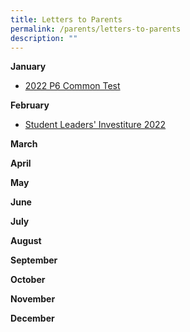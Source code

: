 ```yaml
---
title: Letters to Parents
permalink: /parents/letters-to-parents
description: ""
---
```


**January**
<ul>
<li><a href="https://andersonpri.moe.edu.sg/qql/slot/u196/2022/2022%20P6%20Class%20Tests.pdf" target="_blank" rel="noopener">2022 P6 Common Test</a></li>
</ul>

**February**
<ul>
<li><a href="https://youtu.be/Xzjbbn3H3tg" target="">Student Leaders' Investiture 2022</a></li>
	</ul>

**March**

**April**

**May**

**June**

**July**

**August**

**September**

**October**

**November**

**December**